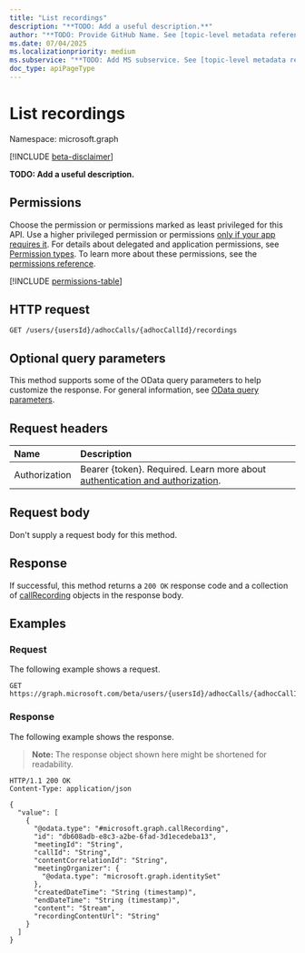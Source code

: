 ```yaml
---
title: "List recordings"
description: "**TODO: Add a useful description.**"
author: "**TODO: Provide GitHub Name. See [topic-level metadata reference](https://eng.ms/docs/products/microsoft-graph-service/microsoft-graph/document-apis/metadata)**"
ms.date: 07/04/2025
ms.localizationpriority: medium
ms.subservice: "**TODO: Add MS subservice. See [topic-level metadata reference](https://eng.ms/docs/products/microsoft-graph-service/microsoft-graph/document-apis/metadata)**"
doc_type: apiPageType
---
```


# List recordings

Namespace: microsoft.graph

[!INCLUDE [beta-disclaimer](../../includes/beta-disclaimer.md)]

**TODO: Add a useful description.**

## Permissions

Choose the permission or permissions marked as least privileged for this API. Use a higher privileged permission or permissions [only if your app requires it](/graph/permissions-overview#best-practices-for-using-microsoft-graph-permissions). For details about delegated and application permissions, see [Permission types](/graph/permissions-overview#permission-types). To learn more about these permissions, see the [permissions reference](/graph/permissions-reference).

<!-- {
  "blockType": "permissions",
  "name": "adhoccall-list-recordings-permissions"
}
-->
[!INCLUDE [permissions-table](../includes/permissions/adhoccall-list-recordings-permissions.md)]

## HTTP request

<!-- {
  "blockType": "ignored"
}
-->
``` http
GET /users/{usersId}/adhocCalls/{adhocCallId}/recordings
```

## Optional query parameters

This method supports some of the OData query parameters to help customize the response. For general information, see [OData query parameters](/graph/query-parameters).

## Request headers

|Name|Description|
|:---|:---|
|Authorization|Bearer {token}. Required. Learn more about [authentication and authorization](/graph/auth/auth-concepts).|

## Request body

Don't supply a request body for this method.

## Response

If successful, this method returns a `200 OK` response code and a collection of [callRecording](../resources/callrecording.md) objects in the response body.

## Examples

### Request

The following example shows a request.
<!-- {
  "blockType": "request",
  "name": "list_callrecording"
}
-->
``` http
GET https://graph.microsoft.com/beta/users/{usersId}/adhocCalls/{adhocCallId}/recordings
```


### Response

The following example shows the response.
>**Note:** The response object shown here might be shortened for readability.
<!-- {
  "blockType": "response",
  "truncated": true,
  "@odata.type": "microsoft.graph.callRecording"
}
-->
``` http
HTTP/1.1 200 OK
Content-Type: application/json

{
  "value": [
    {
      "@odata.type": "#microsoft.graph.callRecording",
      "id": "db608adb-e8c3-a2be-6fad-3d1ecedeba13",
      "meetingId": "String",
      "callId": "String",
      "contentCorrelationId": "String",
      "meetingOrganizer": {
        "@odata.type": "microsoft.graph.identitySet"
      },
      "createdDateTime": "String (timestamp)",
      "endDateTime": "String (timestamp)",
      "content": "Stream",
      "recordingContentUrl": "String"
    }
  ]
}
```

